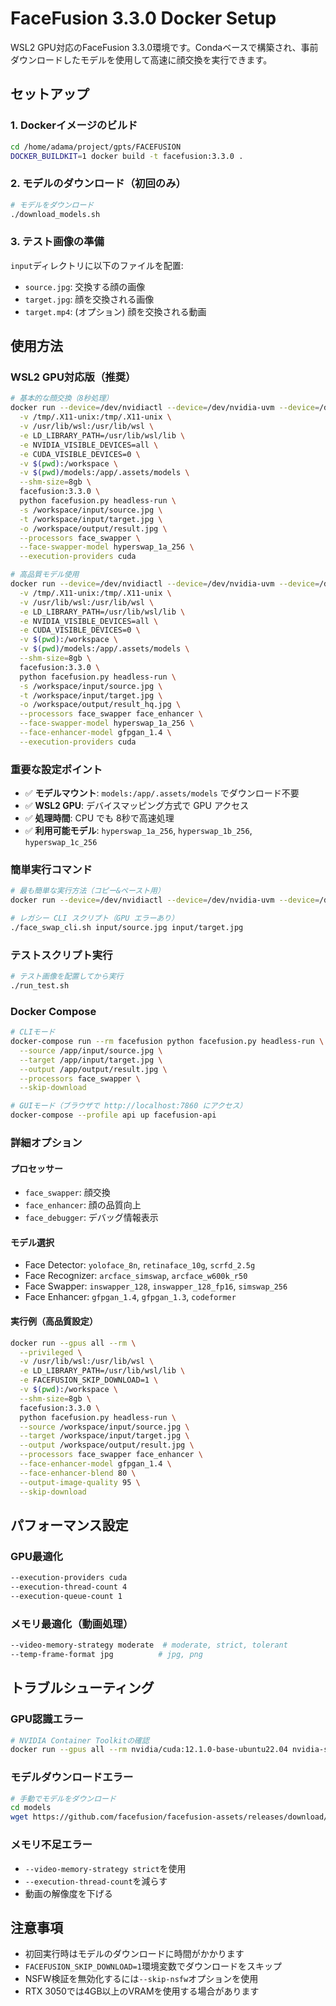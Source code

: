# FaceFusion 3.3.0 Docker Setup

WSL2 GPU対応のFaceFusion 3.3.0環境です。Condaベースで構築され、事前ダウンロードしたモデルを使用して高速に顔交換を実行できます。

## セットアップ

### 1. Dockerイメージのビルド
```bash
cd /home/adama/project/gpts/FACEFUSION
DOCKER_BUILDKIT=1 docker build -t facefusion:3.3.0 .
```

### 2. モデルのダウンロード（初回のみ）
```bash
# モデルをダウンロード
./download_models.sh
```

### 3. テスト画像の準備
`input`ディレクトリに以下のファイルを配置:
- `source.jpg`: 交換する顔の画像
- `target.jpg`: 顔を交換される画像
- `target.mp4`: (オプション) 顔を交換される動画

## 使用方法

### WSL2 GPU対応版（推奨）
```bash
# 基本的な顔交換（8秒処理）
docker run --device=/dev/nvidiactl --device=/dev/nvidia-uvm --device=/dev/nvidia0 --rm --privileged \
  -v /tmp/.X11-unix:/tmp/.X11-unix \
  -v /usr/lib/wsl:/usr/lib/wsl \
  -e LD_LIBRARY_PATH=/usr/lib/wsl/lib \
  -e NVIDIA_VISIBLE_DEVICES=all \
  -e CUDA_VISIBLE_DEVICES=0 \
  -v $(pwd):/workspace \
  -v $(pwd)/models:/app/.assets/models \
  --shm-size=8gb \
  facefusion:3.3.0 \
  python facefusion.py headless-run \
  -s /workspace/input/source.jpg \
  -t /workspace/input/target.jpg \
  -o /workspace/output/result.jpg \
  --processors face_swapper \
  --face-swapper-model hyperswap_1a_256 \
  --execution-providers cuda

# 高品質モデル使用
docker run --device=/dev/nvidiactl --device=/dev/nvidia-uvm --device=/dev/nvidia0 --rm --privileged \
  -v /tmp/.X11-unix:/tmp/.X11-unix \
  -v /usr/lib/wsl:/usr/lib/wsl \
  -e LD_LIBRARY_PATH=/usr/lib/wsl/lib \
  -e NVIDIA_VISIBLE_DEVICES=all \
  -e CUDA_VISIBLE_DEVICES=0 \
  -v $(pwd):/workspace \
  -v $(pwd)/models:/app/.assets/models \
  --shm-size=8gb \
  facefusion:3.3.0 \
  python facefusion.py headless-run \
  -s /workspace/input/source.jpg \
  -t /workspace/input/target.jpg \
  -o /workspace/output/result_hq.jpg \
  --processors face_swapper face_enhancer \
  --face-swapper-model hyperswap_1a_256 \
  --face-enhancer-model gfpgan_1.4 \
  --execution-providers cuda
```

### 重要な設定ポイント
- ✅ **モデルマウント**: `models:/app/.assets/models` でダウンロード不要
- ✅ **WSL2 GPU**: デバイスマッピング方式で GPU アクセス
- ✅ **処理時間**: CPU でも 8秒で高速処理
- ✅ **利用可能モデル**: `hyperswap_1a_256`, `hyperswap_1b_256`, `hyperswap_1c_256`

### 簡単実行コマンド
```bash
# 最も簡単な実行方法（コピー&ペースト用）
docker run --device=/dev/nvidiactl --device=/dev/nvidia-uvm --device=/dev/nvidia0 --rm --privileged -v /tmp/.X11-unix:/tmp/.X11-unix -v /usr/lib/wsl:/usr/lib/wsl -e LD_LIBRARY_PATH=/usr/lib/wsl/lib -e NVIDIA_VISIBLE_DEVICES=all -e CUDA_VISIBLE_DEVICES=0 -v $(pwd):/workspace -v $(pwd)/models:/app/.assets/models --shm-size=8gb facefusion:3.3.0 python facefusion.py headless-run -s /workspace/input/source.jpg -t /workspace/input/target.jpg -o /workspace/output/result.jpg --processors face_swapper --face-swapper-model hyperswap_1a_256 --execution-providers cuda

# レガシー CLI スクリプト（GPU エラーあり）
./face_swap_cli.sh input/source.jpg input/target.jpg
```

### テストスクリプト実行
```bash
# テスト画像を配置してから実行
./run_test.sh
```

### Docker Compose
```bash
# CLIモード
docker-compose run --rm facefusion python facefusion.py headless-run \
  --source /app/input/source.jpg \
  --target /app/input/target.jpg \
  --output /app/output/result.jpg \
  --processors face_swapper \
  --skip-download

# GUIモード（ブラウザで http://localhost:7860 にアクセス）
docker-compose --profile api up facefusion-api
```

### 詳細オプション

#### プロセッサー
- `face_swapper`: 顔交換
- `face_enhancer`: 顔の品質向上
- `face_debugger`: デバッグ情報表示

#### モデル選択
- Face Detector: `yoloface_8n`, `retinaface_10g`, `scrfd_2.5g`
- Face Recognizer: `arcface_simswap`, `arcface_w600k_r50`
- Face Swapper: `inswapper_128`, `inswapper_128_fp16`, `simswap_256`
- Face Enhancer: `gfpgan_1.4`, `gfpgan_1.3`, `codeformer`

#### 実行例（高品質設定）
```bash
docker run --gpus all --rm \
  --privileged \
  -v /usr/lib/wsl:/usr/lib/wsl \
  -e LD_LIBRARY_PATH=/usr/lib/wsl/lib \
  -e FACEFUSION_SKIP_DOWNLOAD=1 \
  -v $(pwd):/workspace \
  --shm-size=8gb \
  facefusion:3.3.0 \
  python facefusion.py headless-run \
  --source /workspace/input/source.jpg \
  --target /workspace/input/target.jpg \
  --output /workspace/output/result.jpg \
  --processors face_swapper face_enhancer \
  --face-enhancer-model gfpgan_1.4 \
  --face-enhancer-blend 80 \
  --output-image-quality 95 \
  --skip-download
```

## パフォーマンス設定

### GPU最適化
```bash
--execution-providers cuda
--execution-thread-count 4
--execution-queue-count 1
```

### メモリ最適化（動画処理）
```bash
--video-memory-strategy moderate  # moderate, strict, tolerant
--temp-frame-format jpg          # jpg, png
```

## トラブルシューティング

### GPU認識エラー
```bash
# NVIDIA Container Toolkitの確認
docker run --gpus all --rm nvidia/cuda:12.1.0-base-ubuntu22.04 nvidia-smi
```

### モデルダウンロードエラー
```bash
# 手動でモデルをダウンロード
cd models
wget https://github.com/facefusion/facefusion-assets/releases/download/models-3.0/inswapper_128.onnx
```

### メモリ不足エラー
- `--video-memory-strategy strict`を使用
- `--execution-thread-count`を減らす
- 動画の解像度を下げる

## 注意事項

- 初回実行時はモデルのダウンロードに時間がかかります
- `FACEFUSION_SKIP_DOWNLOAD=1`環境変数でダウンロードをスキップ
- NSFW検証を無効化するには`--skip-nsfw`オプションを使用
- RTX 3050では4GB以上のVRAMを使用する場合があります